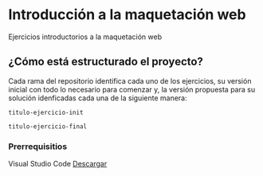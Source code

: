 # Introducción a la maquetación web

Ejercicios introductorios a la maquetación web

## ¿Cómo está estructurado el proyecto?

Cada rama del repositorio identifica cada uno de los ejercicios, su versión inicial con todo lo necesario para comenzar y, la versión propuesta para su solución idenficadas cada una de la siguiente manera:

```
titulo-ejercicio-init
```

```
titulo-ejercicio-final
```

### Prerrequisitios

Visual Studio Code <a href="https://code.visualstudio.com/"> Descargar </a>
